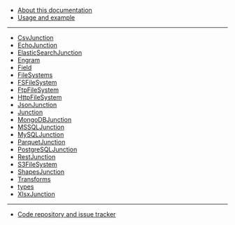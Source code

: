 <!--
  NB(chrisdickinson): if you move this file, be sure to update
  tools/doc/html.js to point at the new location.
-->

<!--introduced_in=v0.10.0-->

* [About this documentation](documentation.md)
* [Usage and example](synopsis.md)

<hr class="line"/>

* [CsvJunction](csv-junction.md)
* [EchoJunction](echo-junction.md)
* [ElasticSearchJunction](elasticsearch-junction.md)
* [Engram](engram.md)
* [Field](field.md)
* [FileSystems](filesystems.md)
* [FSFileSystem](fs-filesystem.md)
* [FtpFileSystem](ftp-filesystem.md)
* [HttpFileSystem](http-filesystem.md)
* [JsonJunction](json-junction.md)
* [Junction](junction.md)
* [MongoDBJunction](mongodb-junction.md)
* [MSSQLJunction](mssql-junction.md)
* [MySQLJunction](mysql-junction.md)
* [ParquetJunction](parquet-junction.md)
* [PostgreSQLJunction](postgresql-junction.md)
* [RestJunction](rest-junction.md)
* [S3FileSystem](s3-filesystem.md)
* [ShapesJunction](shapes-junction.md)
* [Transforms](transforms.md)
* [types](types.md)
* [XlsxJunction](xlsx-junction.md)

<hr class="line"/>

* [Code repository and issue tracker](https://github.com/dictadata/storage-junctions)

